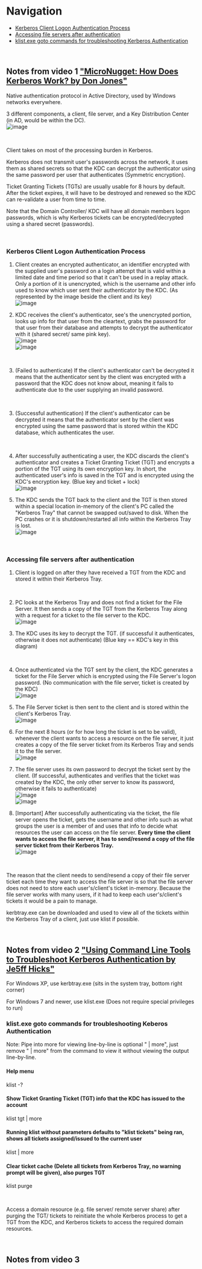 
# Navigation
* [Kerberos Client Logon Authentication Process](#kerberos-client-logon-authentication-process)
* [Accessing file servers after authentication](#accessing-file-servers-after-authentication)
* [klist.exe goto commands for troubleshooting Kerberos Authentication](#klist.exe-goto-commands-for-troubleshooting-kerberos-authentication)

<br>

## Notes from video 1 ["MicroNugget: How Does Kerberos Work? by Don Jones"](https://www.youtube.com/watch?v=kp5d8Yv3-0c)  

Native authentication protocol in Active Directory, used by Windows networks everywhere.  

3 different components, a client, file server, and a Key Distribution Center (in AD, would be within the DC).  
![image](../images/Pasted%20image%2020230814110358.png)  

<br>

Client takes on most of the processing burden in Kerberos.  

Kerberos does not transmit user's passwords across the network, it uses them as shared secrets so that the KDC can decrypt the authenticator using the same password per user that authenticates (Symmetric encryption).  

Ticket Granting Tickets (TGTs) are usually usable for 8 hours by default. After the ticket expires, it will have to be destroyed and renewed so the KDC can re-validate a user from time to time.  

Note that the Domain Controller/ KDC will have all domain members logon passwords, which is why Kerberos tickets can be encrypted/decrypted using a shared secret (passwords).  

<br>

### Kerberos Client Logon Authentication Process

1. Client creates an encrypted authenticator, an identifier encrypted with the supplied user's password on a login attempt that is valid within a limited date and time period so that it can't be used in a replay attack. Only a portion of it is unencrypted, which is the username and other info used to know which user sent their authenticator by the KDC. (As represented by the image beside the client and its key)   
![image](../images/Pasted%20image%2020230814111749.png)  

2. KDC receives the client's authenticator, see's the unencrypted portion, looks up info for that user from the cleartext, grabs the password for that user from their database and attempts to decrypt the authenticator with it (shared secret/ same pink key).  
![image](../images/Pasted%20image%2020230814112355.png)  
![image](../images/Pasted%20image%2020230814112804.png)  

<br>

3. (Failed to authenticate) If the client's authenticator can't be decrypted it means that the authenticator sent by the client was encrypted with a password that the KDC does not know about, meaning it fails to authenticate due to the user supplying an invalid password.  

<br>

3. (Successful authentication) If the client's authenticator can be decrypted it means that the authenticator sent by the client was encrypted using the same password that is stored within the KDC database, which authenticates the user.  

<br>

4. After successfully authenticating a user, the KDC discards the client's authenticator and creates a Ticket Granting Ticket (TGT) and encrypts a portion of the TGT using its own encryption key. In short, the authenticated user's info is saved in the TGT and is encrypted using the KDC's encryption key. (Blue key and ticket + lock)  
![image](../images/Pasted%20image%2020230814113744.png)  

5. The KDC sends the TGT back to the client and the TGT is then stored within a special location in-memory of the client's PC called the "Kerberos Tray" that cannot be swapped out/saved to disk. When the PC crashes or it is shutdown/restarted all info within the Kerberos Tray is lost.   
![image](../images/Pasted%20image%2020230814114051.png)  

<br>

### Accessing file servers after authentication  

1. Client is logged on after they have received a TGT from the KDC and stored it within their Kerberos Tray.  

<br>

2. PC looks at the Kerberos Tray and does not find a ticket for the File Server. It then sends a copy of the TGT from the Kerberos Tray along with a request for a ticket to the file server to the KDC.  
![image](../images/Pasted%20image%2020230814121309.png)  

3. The KDC uses its key to decrypt the TGT. (if successful it authenticates, otherwise it does not authenticate) (Blue key == KDC's key in this diagram)

<br>

4. Once authenticated via the TGT sent by the client, the KDC generates a ticket for the File Server which is encrypted using the File Server's logon password. (No communication with the file server, ticket is created by the KDC)  
![image](../images/Pasted%20image%2020230814121903.png)  

5. The File Server ticket is then sent to the client and is stored within the client's Kerberos Tray.  
![image](../images/Pasted%20image%2020230814122143.png)  

6. For the next 8 hours (or for how long the ticket is set to be valid), whenever the client wants to access a resource on the file server, it just creates a copy of the file server ticket from its Kerberos Tray and sends it to the file server.  
![image](../images/Pasted%20image%2020230814122431.png)  

7. The file server uses its own password to decrypt the ticket sent by the client. (If successful, authenticates and verifies that the ticket was created by the KDC, the only other server to know its password, otherwise it fails to authenticate)  
![image](../images/Pasted%20image%2020230814122608.png)  
![image](../images/Pasted%20image%2020230814122655.png)  

8. [Important] After successfully authenticating via the ticket, the file server opens the ticket, gets the username and other info such as what groups the user is a member of and uses that info to decide what resources the user can access on the file server. <b>Every time the client wants to access the file server, it has to send/resend a copy of the file server ticket from their Kerberos Tray.</b>  
![image](../images/Pasted%20image%2020230814123302.png)  

<br>

The reason that the client needs to send/resend a copy of their file server ticket each time they want to access the file server is so that the file server does not need to store each user's/client's ticket in-memory. Because the file server works with many users, if it had to keep each user's/client's tickets it would be a pain to manage.  

kerbtray.exe can be downloaded and used to view all of the tickets within the Kerberos Tray of a client, just use klist if possible.  

<br>

## Notes from video 2 ["Using Command Line Tools to Troubleshoot Kerberos Authentication by Je5ff Hicks"](https://www.youtube.com/watch?v=wNSfFBhLywk)  

For Windows XP, use kerbtray.exe (sits in the system tray, bottom right corner)  

For Windows 7 and newer, use klist.exe (Does not require special privileges to run)  

### klist.exe goto commands for troubleshooting Keberos Authentication  

Note: Pipe into more for viewing line-by-line is optional " | more", just remove " | more" from the command to view it without viewing the output line-by-line.  

#### Help menu  
klist -?  

#### Show Ticket Granting Ticket (TGT) info that the KDC has issued to the account
klist tgt | more  

#### Running klist without parameters defaults to "klist tickets" being ran, shows all tickets assigned/issued to the current user 
klist | more  

#### Clear ticket cache (Delete all tickets from Kerberos Tray, no warning prompt will be given), also purges TGT  
klist purge  

<br>

Access a domain resource (e.g. file server/ remote server share) after purging the TGT/ tickets to reinitiate the whole Kerberos process to get a TGT from the KDC, and Kerberos tickets to access the required domain resources.  

<br>

## Notes from video 3 